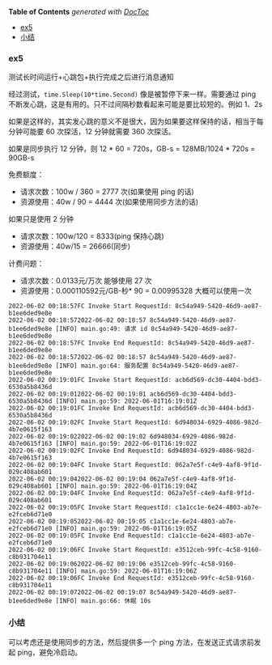 <!-- START doctoc generated TOC please keep comment here to allow auto update -->
<!-- DON'T EDIT THIS SECTION, INSTEAD RE-RUN doctoc TO UPDATE -->
**Table of Contents**  *generated with [DocToc](https://github.com/thlorenz/doctoc)*

- [ex5](#ex5)
- [小结](#%E5%B0%8F%E7%BB%93)

<!-- END doctoc generated TOC please keep comment here to allow auto update -->

### ex5

测试长时间运行+心跳包+执行完成之后进行消息通知

经过测试，`time.Sleep(10*time.Second)` 像是被暂停下来一样。需要通过 ping 不断发心跳，这是有用的。只不过间隔秒数看起来可能是要比较短的。例如 1、2s

如果是这样的，其实发心跳的意义不是很大，因为如果要这样保持的话，相当于每分钟可能要 60 次探活，12 分钟就需要 360 次探活。

如果是同步执行 12 分钟，则 12 * 60 = 720s，GB-s = 128MB/1024 * 720s = 90GB-s

免费额度：

- 请求次数：100w / 360 = 2777 次(如果使用 ping 的话)
- 资源使用：40w / 90 = 4444 次(如果使用同步方法的话)

如果只是使用 2 分钟

- 请求次数：100w/120 = 8333(ping 保持心跳)
- 资源使用：40w/15 = 26666(同步)

计费问题：

- 请求次数：0.0133元/万次 能够使用 27 次
- 资源使用：0.000110592元/GB-秒* 90 = 0.00995328 大概可以使用一次

```log
2022-06-02 00:18:57FC Invoke Start RequestId: 8c54a949-5420-46d9-ae87-b1ee6ded9e8e
2022-06-02 00:18:572022-06-02 00:18:57 8c54a949-5420-46d9-ae87-b1ee6ded9e8e [INFO] main.go:49: 请求 id 8c54a949-5420-46d9-ae87-b1ee6ded9e8e
2022-06-02 00:18:57FC Invoke End RequestId: 8c54a949-5420-46d9-ae87-b1ee6ded9e8e
2022-06-02 00:18:572022-06-02 00:18:57 8c54a949-5420-46d9-ae87-b1ee6ded9e8e [INFO] main.go:64: 服务配置 8c54a949-5420-46d9-ae87-b1ee6ded9e8e
2022-06-02 00:19:01FC Invoke Start RequestId: acb6d569-dc30-4404-bdd3-6530a5b8436d
2022-06-02 00:19:012022-06-02 00:19:01 acb6d569-dc30-4404-bdd3-6530a5b8436d [INFO] main.go:59: 2022-06-01T16:19:01Z
2022-06-02 00:19:01FC Invoke End RequestId: acb6d569-dc30-4404-bdd3-6530a5b8436d
2022-06-02 00:19:02FC Invoke Start RequestId: 6d948034-6929-4086-982d-4b7e0615f163
2022-06-02 00:19:022022-06-02 00:19:02 6d948034-6929-4086-982d-4b7e0615f163 [INFO] main.go:59: 2022-06-01T16:19:02Z
2022-06-02 00:19:02FC Invoke End RequestId: 6d948034-6929-4086-982d-4b7e0615f163
2022-06-02 00:19:04FC Invoke Start RequestId: 062a7e5f-c4e9-4af8-9f1d-029c408ab601
2022-06-02 00:19:042022-06-02 00:19:04 062a7e5f-c4e9-4af8-9f1d-029c408ab601 [INFO] main.go:59: 2022-06-01T16:19:04Z
2022-06-02 00:19:04FC Invoke End RequestId: 062a7e5f-c4e9-4af8-9f1d-029c408ab601
2022-06-02 00:19:05FC Invoke Start RequestId: c1a1cc1e-6e24-4803-ab7e-e2fceb6d71e0
2022-06-02 00:19:052022-06-02 00:19:05 c1a1cc1e-6e24-4803-ab7e-e2fceb6d71e0 [INFO] main.go:59: 2022-06-01T16:19:05Z
2022-06-02 00:19:05FC Invoke End RequestId: c1a1cc1e-6e24-4803-ab7e-e2fceb6d71e0
2022-06-02 00:19:06FC Invoke Start RequestId: e3512ceb-99fc-4c58-9160-c8b931704e11
2022-06-02 00:19:062022-06-02 00:19:06 e3512ceb-99fc-4c58-9160-c8b931704e11 [INFO] main.go:59: 2022-06-01T16:19:06Z
2022-06-02 00:19:06FC Invoke End RequestId: e3512ceb-99fc-4c58-9160-c8b931704e11
2022-06-02 00:19:072022-06-02 00:19:07 8c54a949-5420-46d9-ae87-b1ee6ded9e8e [INFO] main.go:66: 休眠 10s
```

### 小结

可以考虑还是使用同步的方法，然后提供多一个 ping 方法，在发送正式请求前发起 ping，避免冷启动。